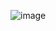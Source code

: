 ![image](https://github.com/SakshamKatiy/Stacked-Photo-Slide/assets/115263557/d6855bee-914a-4008-8f06-a0fc17a34bc6)
